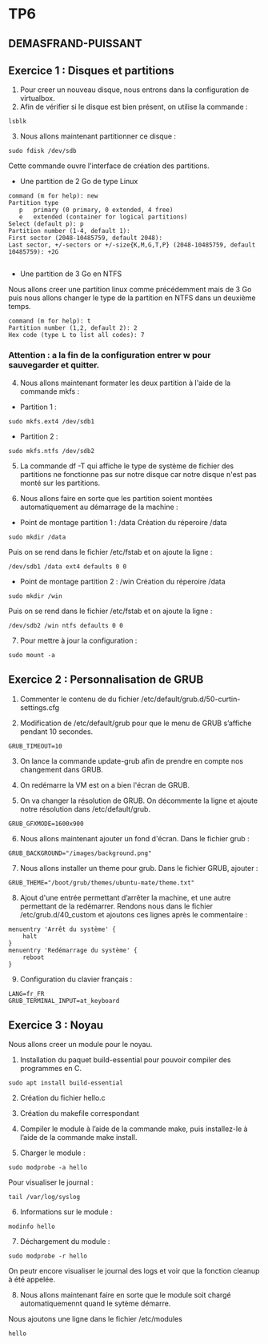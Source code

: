 
#  TP6
 
## DEMASFRAND-PUISSANT

## Exercice 1 : Disques et partitions

1. Pour creer un nouveau disque, nous entrons dans la configuration de virtualbox.
2. Afin de vérifier si le disque est bien présent, on utilise la commande :

```
lsblk
```
3. Nous allons maintenant partitionner ce disque :
```
sudo fdisk /dev/sdb
```
Cette commande ouvre l'interface de création des partitions.
- Une partition de 2 Go de type Linux
```
command (m for help): new
Partition type
   p   primary (0 primary, 0 extended, 4 free)
   e   extended (container for logical partitions)
Select (default p): p
Partition number (1-4, default 1):
First sector (2048-10485759, default 2048):
Last sector, +/-sectors or +/-size{K,M,G,T,P} (2048-10485759, default 10485759): +2G


```

- Une partition de 3 Go en NTFS

Nous allons creer une partition linux comme précédemment mais de 3 Go puis nous allons changer le type de la partition en NTFS dans un deuxième temps.

```
command (m for help): t
Partition number (1,2, default 2): 2
Hex code (type L to list all codes): 7
```
### Attention : a la fin de la configuration entrer w pour sauvegarder et quitter.

4. Nous allons maintenant formater les deux partition à l'aide de la commande mkfs :
- Partition 1 :
```
sudo mkfs.ext4 /dev/sdb1
```

- Partition 2 :
```
sudo mkfs.ntfs /dev/sdb2
```

5. La commande df -T qui affiche le type de système de fichier des partitions ne fonctionne pas sur notre disque car notre disque n'est pas monté sur les partitions.

6. Nous allons faire en sorte que les partition soient montées automatiquement au démarrage de la machine :
- Point de montage partition 1 : /data
Création du réperoire /data
```
sudo mkdir /data
```
Puis on se rend dans le fichier /etc/fstab et on ajoute la ligne :
```
/dev/sdb1 /data ext4 defaults 0 0
```

- Point de montage partition 2 : /win
Création du réperoire /data
```
sudo mkdir /win
```
Puis on se rend dans le fichier /etc/fstab et on ajoute la ligne :
```
/dev/sdb2 /win ntfs defaults 0 0
```

7. Pour mettre à jour la configuration :

```
sudo mount -a
```

## Exercice 2 : Personnalisation de GRUB

1.  Commenter le contenu de du fichier /etc/default/grub.d/50-curtin-settings.cfg

2. Modification de /etc/default/grub pour que le menu de GRUB s’affiche pendant 10 secondes.
```
GRUB_TIMEOUT=10
```
3. On lance la commande update-grub afin de prendre en compte nos changement dans GRUB.

4. On redémarre la VM est on a bien l'écran de GRUB.

5. On va changer la résolution de GRUB. On décommente la ligne et ajoute notre résolution dans /etc/default/grub.

```
GRUB_GFXMODE=1600x900
```

6. Nous allons maintenant ajouter un fond d'écran. Dans le fichier grub :

```
GRUB_BACKGROUND="/images/background.png"
```

7. Nous allons installer un theme pour grub.
Dans le fichier GRUB, ajouter :
```
GRUB_THEME="/boot/grub/themes/ubuntu-mate/theme.txt"
```

8.  Ajout d'une entrée permettant d’arrêter la machine, et une autre permettant de la redémarrer.
Rendons nous dans le fichier /etc/grub.d/40_custom et ajoutons ces lignes après le commentaire :

```
menuentry 'Arrêt du système' {
	halt
}
menuentry 'Redémarrage du système' {
	reboot
}

```

9. Configuration du clavier français :

```
LANG=fr_FR 
GRUB_TERMINAL_INPUT=at_keyboard
``` 

## Exercice 3 : Noyau

Nous allons creer un module pour le noyau.

1. Installation du paquet build-essential pour pouvoir compiler des programmes en C.

```
sudo apt install build-essential
```

2. Création du fichier hello.c

3. Création du makefile correspondant

4. Compiler le module à l’aide de la commande make, puis installez-le à l’aide de la commande make install.

5. Charger le module :

```
sudo modprobe -a hello
```
Pour visualiser le journal :

```
tail /var/log/syslog
```

6. Informations sur le module :

```
modinfo hello
```

7. Déchargement du module :

```
sudo modprobe -r hello
```
On peutr encore visualiser le journal des logs et voir que la fonction cleanup à été appelée.

8. Nous allons maintenant faire en sorte que le module soit chargé automatiquemennt quand le sytème démarre.

Nous ajoutons une ligne dans le fichier /etc/modules
```
hello 
```